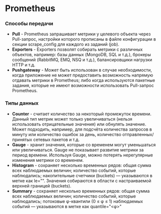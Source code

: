<h1>Prometheus</h1>

<h3>Способы передачи</h3>
    <ul>
        <li><b>Pull</b> - Prometheus запрашивает метрики у целевого объекта через Pull-запрос, настройки которого прописаны в файле конфигурации в секции scrape_config для каждого из заданий (job). </li>
        <li><b>Exporters</b> - Exporters позволят собирать метрики с различных объектов, например: базы данных (MongoDB, SQL и т.д.), брокеры сообщений (RabbitMQ, EMQ, NSQ и т.д.), балансировщики нагрузки HTTP и т.д.</li>
        <li><b>Pushgateway</b> - Может быть использован в случае необходимости, когда приложение не может предоставить возможность напрямую отдавать метрики в Prometheus; либо когда используются пакетные задания, которые не имеют возможности использовать Pull-запрос Prometheus. </li>
    </ul>


<h3>Типы данных</h3>
    <ul>
        <li><b>Counter</b> - считает количество за некоторый промежуток времени. Данный тип метрик может только увеличиваться (нельзя использовать отрицательные значения) или обнулять значение.
Может подходить, например, для подсчёта количества запросов в минуту или количество ошибок за день, количество отправленных/принятых сетевых пакетов и т.д.</li>
        <li><b>Gauge</b> - хранит значения, которые со временем могут уменьшаться или увеличиваться.
Gauge не показывает развитие метрики за период времени. Используя Gauge, можно потерять нерегулярные изменения метрики со временем.</li>
        <li><b>Histogram</b> - сохраняет несколько временных рядов: общая сумма всех наблюдаемых величин; количество событий, которые наблюдались; накопительные счетчики (buckets) — указываются в метке как le="<upper inclusive bound>".
Значения собираются в области с настраиваемой верхней границей (buckets). </li>
        <li><b>Summary</b> - сохраняет несколько временных рядов: общая сумма всех наблюдаемых величин; количество событий, которые наблюдались; потоковые φ-квантили (0 ≤ φ ≤ 1) наблюдаемых событий — указываются в метке как quantile="<φ>"</li>
    </ul>